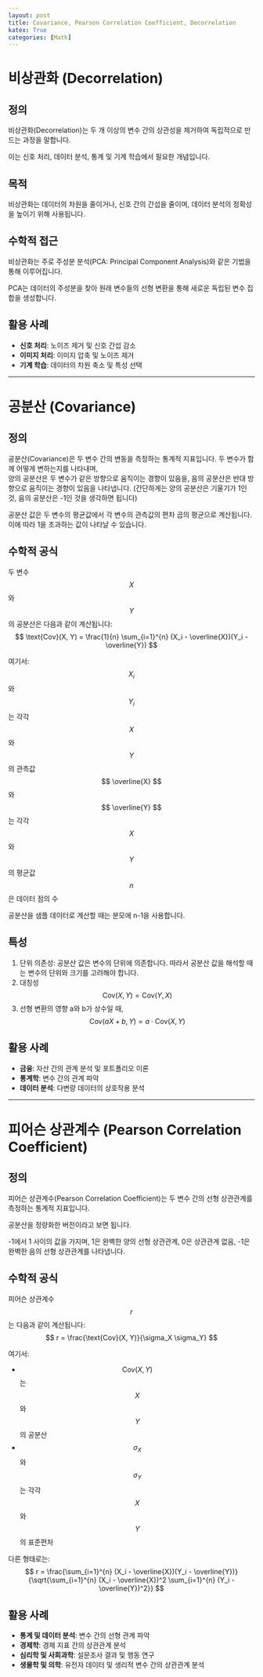 ```yaml
---
layout: post
title: Covariance, Pearson Correlation Coefficient, Decorrelation
katex: True
categories: [Math]
---
```


# 비상관화 (Decorrelation)

## 정의

비상관화(Decorrelation)는 두 개 이상의 변수 간의 상관성을 제거하여 독립적으로 만드는 과정을 말합니다.

이는 신호 처리, 데이터 분석, 통계 및 기계 학습에서 필요한 개념입니다.

## 목적

비상관화는 데이터의 차원을 줄이거나, 신호 간의 간섭을 줄이며, 데이터 분석의 정확성을 높이기 위해 사용됩니다.

## 수학적 접근

비상관화는 주로 주성분 분석(PCA: Principal Component Analysis)와 같은 기법을 통해 이루어집니다.

PCA는 데이터의 주성분을 찾아 원래 변수들의 선형 변환을 통해 새로운 독립된 변수 집합을 생성합니다.

## 활용 사례

- **신호 처리**: 노이즈 제거 및 신호 간섭 감소
- **이미지 처리**: 이미지 압축 및 노이즈 제거
- **기계 학습**: 데이터의 차원 축소 및 특성 선택

---

# 공분산 (Covariance)

## 정의

공분산(Covariance)은 두 변수 간의 변동을 측정하는 통계적 지표입니다. 두 변수가 함께 어떻게 변하는지를 나타내며,<br/>
양의 공분산은 두 변수가 같은 방향으로 움직이는 경향이 있음을, 음의 공분산은 반대 방향으로 움직이는 경향이 있음을 나타냅니다.
(간단하게는 양의 공분산은 기울기가 1인 것, 음의 공분산은 -1인 것을 생각하면 됩니다)

공분산 값은 두 변수의 평균값에서 각 변수의 관측값의 편차 곱의 평균으로 계산됩니다.<br/>
이에 따라 1을 초과하는 값이 나타날 수 있습니다.

## 수학적 공식

두 변수   $$ X  $$ 와   $$ Y  $$ 의 공분산은 다음과 같이 계산됩니다:
 $$ \text{Cov}(X, Y) = \frac{1}{n} \sum_{i=1}^{n} (X_i - \overline{X})(Y_i - \overline{Y}) $$

여기서:
$$ X_i  $$ 와   $$ Y_i  $$ 는 각각   $$ X  $$ 와   $$ Y  $$ 의 관측값
$$ \overline{X}  $$ 와   $$ \overline{Y}  $$ 는 각각   $$ X  $$ 와   $$ Y  $$ 의 평균값
$$ n  $$ 은 데이터 점의 수

공분산을 샘플 데이터로 계산할 때는 분모에 n-1을 사용합니다.

## 특성

1. 단위 의존성: 공분산 값은 변수의 단위에 의존합니다. 따라서 공분산 값을 해석할 때는 변수의 단위와 크기를 고려해야 합니다.
2. 대칭성 $$ \text{Cov}(X, Y) = \text{Cov}(Y, X) $$
3. 선형 변환의 영향 a와 b가 상수일 때, $$ \text{Cov}(aX + b, Y) = a \cdot \text{Cov}(X, Y) $$

## 활용 사례

- **금융**: 자산 간의 관계 분석 및 포트폴리오 이론
- **통계학**: 변수 간의 관계 파악
- **데이터 분석**: 다변량 데이터의 상호작용 분석

---

# 피어슨 상관계수 (Pearson Correlation Coefficient)

## 정의

피어슨 상관계수(Pearson Correlation Coefficient)는 두 변수 간의 선형 상관관계를 측정하는 통계적 지표입니다.

공분산을 정량화한 버전이라고 보면 됩니다.

-1에서 1 사이의 값을 가지며, 1은 완벽한 양의 선형 상관관계, 0은 상관관계 없음, -1은 완벽한 음의 선형 상관관계를 나타냅니다.

## 수학적 공식

피어슨 상관계수   $$  r  $$ 는 다음과 같이 계산됩니다:
 $$ r = \frac{\text{Cov}(X, Y)}{\sigma_X \sigma_Y} $$

여기서:<br/>
-   $$ \text{Cov}(X, Y) $$ 는   $$ X $$ 와   $$ Y $$ 의 공분산
-   $$ \sigma_X $$ 와   $$ \sigma_Y $$ 는 각각   $$ X $$ 와   $$ Y $$ 의 표준편차

다른 형태로는:
 $$ r = \frac{\sum_{i=1}^{n} (X_i - \overline{X})(Y_i - \overline{Y})}{\sqrt{\sum_{i=1}^{n} (X_i - \overline{X})^2 \sum_{i=1}^{n} (Y_i - \overline{Y})^2}} $$

## 활용 사례

- **통계 및 데이터 분석**: 변수 간의 선형 관계 파악
- **경제학**: 경제 지표 간의 상관관계 분석
- **심리학 및 사회과학**: 설문조사 결과 및 행동 연구
- **생물학 및 의학**: 유전자 데이터 및 생리적 변수 간의 상관관계 분석